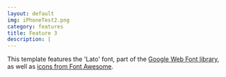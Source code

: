 ```yaml
---
layout: default
img: iPhoneTest2.png
category: features
title: Feature 3
description: |
---
```

This template features the 'Lato' font, part of the [Google Web Font library](http://www.google.com/fonts), as well as [icons from Font Awesome](http://fontawesome.io).
